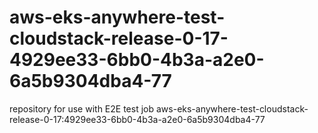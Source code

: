 # aws-eks-anywhere-test-cloudstack-release-0-17-4929ee33-6bb0-4b3a-a2e0-6a5b9304dba4-77
repository for use with E2E test job aws-eks-anywhere-test-cloudstack-release-0-17:4929ee33-6bb0-4b3a-a2e0-6a5b9304dba4-77
